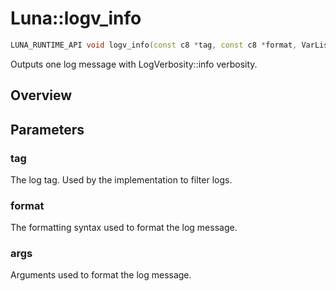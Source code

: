 # Luna::logv_info

```c++
LUNA_RUNTIME_API void logv_info(const c8 *tag, const c8 *format, VarList args)
```

Outputs one log message with LogVerbosity::info verbosity. 

## Overview


## Parameters
### tag
The log tag. Used by the implementation to filter logs. 

### format
The formatting syntax used to format the log message. 

### args
Arguments used to format the log message. 

